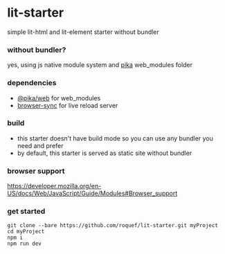 # lit-starter
simple lit-html and lit-element starter without bundler

### without bundler?
yes, using js native module system and [pika](https://www.pika.dev/about/) web_modules folder

### dependencies
- [@pika/web](https://github.com/pikapkg/web) for web_modules
- [browser-sync](https://github.com/BrowserSync/browser-sync) for live reload server

### build
- this starter doesn't have build mode so you can use any bundler you need and prefer
- by default, this starter is served as static site without bundler

### browser support
https://developer.mozilla.org/en-US/docs/Web/JavaScript/Guide/Modules#Browser_support

### get started
```console
git clone --bare https://github.com/roquef/lit-starter.git myProject
cd myProject
npm i
npm run dev
```
